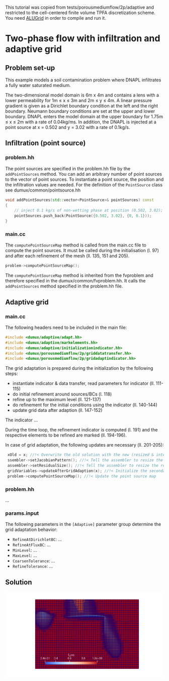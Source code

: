 This tutorial was copied from tests/porousmediumflow/2p/adaptive and restricted to the cell-centered finite volume TPFA discretization scheme.
You need [ALUGrid][0] in order to compile and run it.

# Two-phase flow with infiltration and adaptive grid

## Problem set-up
This example models a soil contamination problem where DNAPL infiltrates a fully water saturated medium.

The two-dimensional model domain is 6m x 4m and contains a lens with a lower permeability for 1m ≤ x ≤ 3m and 2m ≤ y ≤ 4m.
A linear pressure gradient is given as a Dirichlet boundary condition at the left and the right boundary.
Neumann boundary conditions are set at the upper and lower boundary.
DNAPL enters the model domain at the upper boundary for 1.75m ≤ x ≤ 2m with a rate of 0.04kg/ms.
In addition, the DNAPL is injected at a point source at x = 0.502 and y = 3.02 with a rate of 0.1kg/s.


## Infiltration (point source)
### problem.hh
The point sources are specified in the problem.hh file by the `addPointSources` method.
You can add an arbitrary number of point sources to the vector of point sources.
To instantiate a point source, the position and the infiltration values are needed.
For the definition of the `PointSource` class see dumux/common/pointsource.hh
```C++
void addPointSources(std::vector<PointSource>& pointSources) const
{
    // inject 0.1 kg/s of non-wetting phase at position (0.502, 3.02);
    pointSources.push_back(PointSource({0.502, 3.02}, {0, 0.1}));
}
```

### main.cc
The `computePointSourceMap` method is called from the main.cc file to compute the point sources. It must be called during the initialisation (l. 97) and after each refinement of the mesh (ll. 135, 151 and 205).
```C++
problem->computePointSourceMap();
```
The `computePointSourceMap` method is inherited from the fvproblem and therefore specified in the dumux/common/fvproblem.hh.
It calls the `addPointSources` method specified in the problem.hh file.

## Adaptive grid
### main.cc
The following headers need to be included in the main file:

```C++
#include <dumux/adaptive/adapt.hh>
#include <dumux/adaptive/markelements.hh>
#include <dumux/adaptive/initializationindicator.hh>
#include <dumux/porousmediumflow/2p/griddatatransfer.hh>
#include <dumux/porousmediumflow/2p/gridadaptindicator.hh>
```

The grid adaptation is prepared during the initialization by the following steps:
* instantiate indicator & data transfer, read parameters for indicator (ll. 111-115)
* do initial refinement around sources/BCs (l. 118)
* refine up to the maximum level (ll. 121-137)
* do refinement for the initial conditions using the indicator (ll. 140-144)
* update grid data after adaption (ll. 147-152)

The indicator ...

During the time loop, the refinement indicator is computed (l. 191) and the respective elements to be refined are marked (ll. 194-196).

In case of grid adaptation, the following updates are necessary (ll. 201-205):
```C++
 xOld = x; //!< Overwrite the old solution with the new (resized & interpolated) one
 ssembler->setJacobianPattern(); //!< Tell the assembler to resize the matrix and set pattern
 assembler->setResidualSize(); //!< Tell the assembler to resize the residual
 gridVariables->updateAfterGridAdaption(x); //!< Initialize the secondary variables to the new (and "new old") solution
 problem->computePointSourceMap(); //!< Update the point source map
```

### problem.hh
...

### params.input
The following parameters in the `[Adaptive]` parameter group determine the grid adaptation behavior:
* `RefineAtDirichletBC`: ...
* `RefineAtFluxBC`: ...
* `MinLevel`: ...
* `MaxLevel`: ...
* `CoarsenTolerance`: ...
* `RefineTolerance`: ...

## Solution
![](test_2p_pointsource_adaptive.png)


[0]: https://gitlab.dune-project.org/extensions/dune-alugrid
